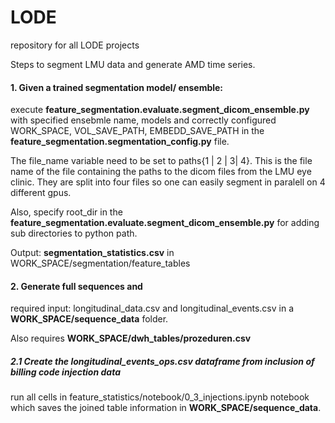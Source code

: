 # LODE
repository for all LODE projects

Steps to segment LMU data and generate AMD time series. 

#### 1. Given a trained segmentation model/ ensemble:

execute **feature_segmentation.evaluate.segment_dicom_ensemble.py** with specified ensebmle name, models and correctly configured WORK_SPACE, VOL_SAVE_PATH, EMBEDD_SAVE_PATH in the **feature_segmentation.segmentation_config.py** file.

The file_name variable need to be set to paths{1 | 2 | 3| 4}. This is the file name of the file containing the paths to the dicom files from the LMU eye clinic. They are split into four files so one can easily segment in paralell on 4 different gpus. 

Also, specify root_dir in the **feature_segmentation.evaluate.segment_dicom_ensemble.py** for adding sub directories to python path.

Output: **segmentation_statistics.csv** in WORK_SPACE/segmentation/feature_tables

#### 2. Generate full sequences and 

required input: longitudinal_data.csv and longitudinal_events.csv in a **WORK_SPACE/sequence_data** folder.

Also requires **WORK_SPACE/dwh_tables/prozeduren.csv**

##### 2.1 Create the longitudinal_events_ops.csv dataframe from inclusion of billing code injection data

run all cells in feature_statistics/notebook/0_3_injections.ipynb notebook which saves the joined table information in **WORK_SPACE/sequence_data**.


